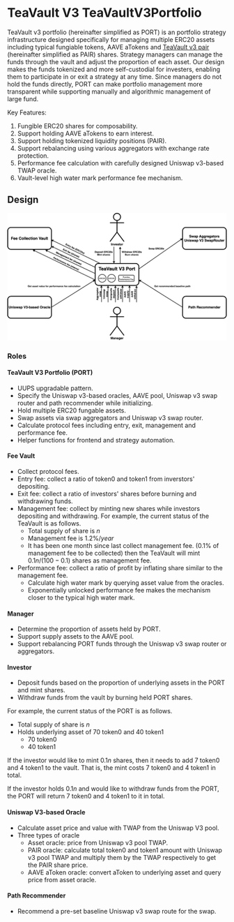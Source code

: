 # TeaVault V3 TeaVaultV3Portfolio

TeaVault v3 portfolio (hereinafter simplified as PORT) is an portfolio strategy infrastructure designed specifically for managing multiple ERC20 assets including typical fungiable tokens, AAVE aTokens and [TeaVault v3 pair](https://github.com/TeahouseFinance/TeaVaultV3Pair/tree/main) (hereinafter simplified as PAIR) shares. Strategy managers can manage the funds through the vault and adjust the proportion of each asset. Our design makes the funds tokenized and more self-custodial for investers, enabling them to participate in or exit a strategy at any time. Since managers do not hold the funds directly, PORT can make portfolio management more transparent while supporting manually and algorithmic management of large fund.

Key Features:

1. Fungible ERC20 shares for composability.
2. Support holding AAVE aTokens to earn interest.
3. Support holding tokenized liquidity positions (PAIR).
4. Support rebalancing using various aggregators with exchange rate protection.
5. Performance fee calculation with carefully designed Uniswap v3-based TWAP oracle.
6. Vault-level high water mark performance fee mechanism.

## Design

![.imgs/fig.png](.imgs/fig.png)

### Roles

#### TeaVault V3 Portfolio (PORT)

- UUPS upgradable pattern.
- Specify the Uniswap v3-based oracles, AAVE pool, Uniswap v3 swap router and path recommender while initializing.
- Hold multiple ERC20 fungable assets.
- Swap assets via swap aggregators and Uniswap v3 swap router.
- Calculate protocol fees including entry, exit, management and performance fee.
- Helper functions for frontend and strategy automation.

#### Fee Vault

- Collect protocol fees.
- Entry fee: collect a ratio of token0 and token1 from inverstors' depositing.
- Exit fee: collect a ratio of investors' shares before burning and withdrawing funds.
- Management fee: collect by minting new shares while investors depositing and withdrawing. For example, the current status of the TeaVault is as follows.
  - Total supply of share is $n$
  - Management fee is $1.2\%/year$
  - It has been one month since last collect management fee. ($0.1\%$ of management fee to be collected) then the TeaVault will mint $0.1n/(100-0.1)$ shares as management fee.
- Performance fee: collect a ratio of profit by inflating share similar to the management fee.
  - Calculate high water mark by querying asset value from the oracles.
  - Exponentially unlocked performance fee makes the mechanism closer to the typical high water mark.

#### Manager

- Determine the proportion of assets held by PORT.
- Support supply assets to the AAVE pool.
- Support rebalancing PORT funds through the Uniswap v3 swap router or aggregators.

#### Investor

- Deposit funds based on the proportion of underlying assets in the PORT and mint shares.
- Withdraw funds from the vault by burning held PORT shares.

For example, the current status of the PORT is as follows.

- Total supply of share is $n$
- Holds underlying asset of 70 token0 and 40 token1
  - 70 token0
  - 40 token1

If the investor would like to mint $0.1n$ shares, then it needs to add 7 token0 and 4 token1 to the vault. That is, the mint costs 7 token0 and 4 token1 in total.

If the investor holds $0.1n$ and would like to withdraw funds from the PORT, the PORT will return 7 token0 and 4 token1 to it in total.

#### Uniswap V3-based Oracle

- Calculate asset price and value with TWAP from the Uniswap V3 pool.
- Three types of oracle
  - Asset oracle: price from Uniswap v3 pool TWAP.
  - PAIR oracle: calculate total token0 and token1 amount with Uniswap v3 pool TWAP and multiply them by the TWAP respectively to get the PAIR share price.
  - AAVE aToken oracle: convert aToken to underlying asset and query price from asset oracle.

#### Path Recommender

- Recommend a pre-set baseline Uniswap v3 swap route for the swap.

